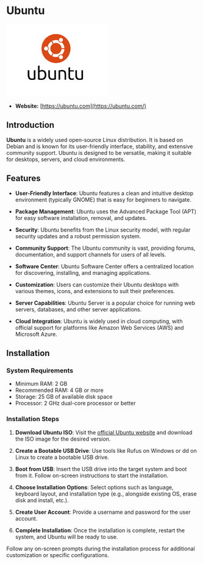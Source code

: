 # Ubuntu
![Ubuntu](./Ubuntu.png?format=jpg&width=600)
- **Website:** [https://ubuntu.com](https://ubuntu.com/)

## Introduction

**Ubuntu** is a widely used open-source Linux distribution. It is based on Debian and is known for its user-friendly interface, stability, and extensive community support. Ubuntu is designed to be versatile, making it suitable for desktops, servers, and cloud environments.

## Features

- **User-Friendly Interface**: Ubuntu features a clean and intuitive desktop environment (typically GNOME) that is easy for beginners to navigate.

- **Package Management**: Ubuntu uses the Advanced Package Tool (APT) for easy software installation, removal, and updates.

- **Security**: Ubuntu benefits from the Linux security model, with regular security updates and a robust permission system.

- **Community Support**: The Ubuntu community is vast, providing forums, documentation, and support channels for users of all levels.

- **Software Center**: Ubuntu Software Center offers a centralized location for discovering, installing, and managing applications.

- **Customization**: Users can customize their Ubuntu desktops with various themes, icons, and extensions to suit their preferences.

- **Server Capabilities**: Ubuntu Server is a popular choice for running web servers, databases, and other server applications.

- **Cloud Integration**: Ubuntu is widely used in cloud computing, with official support for platforms like Amazon Web Services (AWS) and Microsoft Azure.

## Installation

### System Requirements

- Minimum RAM: 2 GB
- Recommended RAM: 4 GB or more
- Storage: 25 GB of available disk space
- Processor: 2 GHz dual-core processor or better

### Installation Steps

1. **Download Ubuntu ISO**: Visit the [official Ubuntu website](https://ubuntu.com/download) and download the ISO image for the desired version.

2. **Create a Bootable USB Drive**: Use tools like Rufus on Windows or dd on Linux to create a bootable USB drive.

3. **Boot from USB**: Insert the USB drive into the target system and boot from it. Follow on-screen instructions to start the installation.

4. **Choose Installation Options**: Select options such as language, keyboard layout, and installation type (e.g., alongside existing OS, erase disk and install, etc.).

5. **Create User Account**: Provide a username and password for the user account.

6. **Complete Installation**: Once the installation is complete, restart the system, and Ubuntu will be ready to use.

Follow any on-screen prompts during the installation process for additional customization or specific configurations.